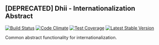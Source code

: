 ## [DEPRECATED] Dhii - Internationalization Abstract ##
[![Build Status](https://travis-ci.org/Dhii/i18n-abstract.svg?branch=master)](https://travis-ci.org/Dhii/i18n-abstract)
[![Code Climate](https://codeclimate.com/github/Dhii/i18n-abstract/badges/gpa.svg)](https://codeclimate.com/github/Dhii/i18n-abstract)
[![Test Coverage](https://codeclimate.com/github/Dhii/i18n-abstract/badges/coverage.svg)](https://codeclimate.com/github/Dhii/i18n-abstract/coverage)
[![Latest Stable Version](https://poser.pugx.org/dhii/i18n-abstract/version)](https://packagist.org/packages/dhii/i18n-abstract)

Common abstract functionality for internationalization.
